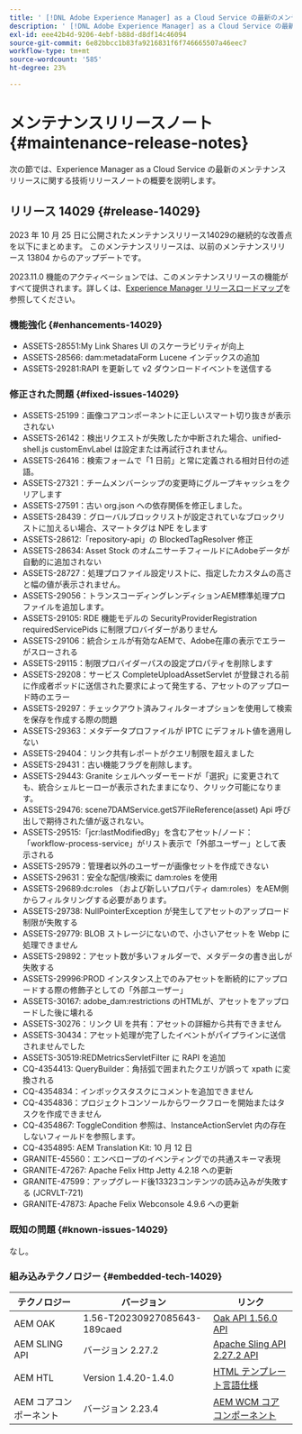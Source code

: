 ```yaml
---
title: ' [!DNL Adobe Experience Manager] as a Cloud Service の最新のメンテナンスリリースノート'
description: ' [!DNL Adobe Experience Manager] as a Cloud Service の最新のメンテナンスリリースノート'
exl-id: eee42b4d-9206-4ebf-b88d-d8df14c46094
source-git-commit: 6e82bbcc1b83fa9216831f6f746665507a46eec7
workflow-type: tm+mt
source-wordcount: '585'
ht-degree: 23%

---
```


# メンテナンスリリースノート {#maintenance-release-notes}

次の節では、Experience Manager as a Cloud Service の最新のメンテナンスリリースに関する技術リリースノートの概要を説明します。

## リリース 14029 {#release-14029}

2023 年 10 月 25 日に公開されたメンテナンスリリース14029の継続的な改善点を以下にまとめます。 このメンテナンスリリースは、以前のメンテナンスリリース 13804 からのアップデートです。

2023.11.0 機能のアクティベーションでは、このメンテナンスリリースの機能がすべて提供されます。詳しくは、[Experience Manager リリースロードマップ](https://experienceleague.adobe.com/docs/experience-manager-release-information/aem-release-updates/update-releases-roadmap.html?lang=ja)を参照してください。

### 機能強化 {#enhancements-14029}

* ASSETS-28551:My Link Shares UI のスケーラビリティが向上
* ASSETS-28566: dam:metadataForm Lucene インデックスの追加
* ASSETS-29281:RAPI を更新して v2 ダウンロードイベントを送信する

### 修正された問題 {#fixed-issues-14029}

* ASSETS-25199：画像コアコンポーネントに正しいスマート切り抜きが表示されない
* ASSETS-26142：検出リクエストが失敗したか中断された場合、unified-shell.js customEnvLabel は設定または再試行されません。
* ASSETS-26416：検索フォームで「1 日前」と常に定義される相対日付の述語。
* ASSETS-27321：チームメンバーシップの変更時にグループキャッシュをクリアします
* ASSETS-27591：古い org.json への依存関係を修正しました。
* ASSETS-28439：グローバルブロックリストが設定されていなブロックリストに加えるい場合、スマートタグは NPE をします
* ASSETS-28612:「repository-api」の BlockedTagResolver 修正
* ASSETS-28634: Asset Stock のオムニサーチフィールドにAdobeデータが自動的に追加されない
* ASSETS-28727：処理プロファイル設定リストに、指定したカスタムの高さと幅の値が表示されません。
* ASSETS-29056：トランスコーディングレンディションAEM標準処理プロファイルを追加します。
* ASSETS-29105: RDE 機能モデルの SecurityProviderRegistration requiredServicePids に制限プロバイダーがありません
* ASSETS-29106：統合シェルが有効なAEMで、Adobe在庫の表示でエラーがスローされる
* ASSETS-29115：制限プロバイダーパスの設定プロパティを削除します
* ASSETS-29208：サービス CompleteUploadAssetServlet が登録される前に作成者ポッドに送信された要求によって発生する、アセットのアップロード時のエラー
* ASSETS-29297：チェックアウト済みフィルターオプションを使用して検索を保存を作成する際の問題
* ASSETS-29363：メタデータプロファイルが IPTC にデフォルト値を適用しない
* ASSETS-29404：リンク共有レポートがクエリ制限を超えました
* ASSETS-29431：古い機能フラグを削除します。
* ASSETS-29443: Granite シェルヘッダーモードが「選択」に変更されても、統合シェルヒーローが表示されたままになり、クリック可能になります。
* ASSETS-29476: scene7DAMService.getS7FileReference(asset) Api 呼び出しで期待された値が返されない。
* ASSETS-29515:「jcr:lastModifiedBy」を含むアセット/ノード：「workflow-process-service」がリスト表示で「外部ユーザー」として表示される
* ASSETS-29579：管理者以外のユーザーが画像セットを作成できない
* ASSETS-29631：安全な配信/検索に dam:roles を使用
* ASSETS-29689:dc:roles （および新しいプロパティ dam:roles）をAEM側からフィルタリングする必要があります。
* ASSETS-29738: NullPointerException が発生してアセットのアップロード制限が失敗する
* ASSETS-29779: BLOB ストレージにないので、小さいアセットを Webp に処理できません
* ASSETS-29892：アセット数が多いフォルダーで、メタデータの書き出しが失敗する
* ASSETS-29996:PROD インスタンス上でのみアセットを断続的にアップロードする際の修飾子としての「外部ユーザー」
* ASSETS-30167: adobe_dam:restrictions のHTMLが、アセットをアップロードした後に壊れる
* ASSETS-30276：リンク UI を共有：アセットの詳細から共有できません
* ASSETS-30434：アセット処理が完了したイベントがパイプラインに送信されませんでした
* ASSETS-30519:REDMetricsServletFilter に RAPI を追加
* CQ-4354413: QueryBuilder：角括弧で囲まれたクエリが誤って xpath に変換される
* CQ-4354834：インボックスタスクにコメントを追加できません
* CQ-4354836：プロジェクトコンソールからワークフローを開始またはタスクを作成できません
* CQ-4354867: ToggleCondition 参照は、InstanceActionServlet 内の存在しないフィールドを参照します。
* CQ-4354895: AEM Translation Kit: 10 月 12 日
* GRANITE-45560：エンベロープのイベンティングでの共通スキーマ表現
* GRANITE-47267: Apache Felix Http Jetty 4.2.18 への更新
* GRANITE-47599：アップグレード後13323コンテンツの読み込みが失敗する (JCRVLT-721)
* GRANITE-47873: Apache Felix Webconsole 4.9.6 への更新

### 既知の問題 {#known-issues-14029}

なし。

### 組み込みテクノロジー {#embedded-tech-14029}

| テクノロジー | バージョン | リンク |
|---|---|---|
| AEM OAK | 1.56-T20230927085643-189caed | [Oak API 1.56.0 API](https://www.javadoc.io/doc/org.apache.jackrabbit/oak-api/1.56.0/index.html) |
| AEM SLING API | バージョン 2.27.2 | [Apache Sling API 2.27.2 API](https://www.javadoc.io/doc/org.apache.sling/org.apache.sling.api/latest/index.html) |
| AEM HTL | Version 1.4.20-1.4.0 | [HTML テンプレート言語仕様](https://github.com/adobe/htl-spec) |
| AEM コアコンポーネント | バージョン 2.23.4 | [AEM WCM コアコンポーネント](https://github.com/adobe/aem-core-wcm-components) |
